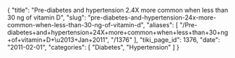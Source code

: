 {
  "title": "Pre-diabetes and hypertension 2.4X more common when less than 30 ng of vitamin D",
  "slug": "pre-diabetes-and-hypertension-24x-more-common-when-less-than-30-ng-of-vitamin-d",
  "aliases": [
    "/Pre-diabetes+and+hypertension+24X+more+common+when+less+than+30+ng+of+vitamin+D+\u2013+Jan+2011",
    "/1376"
  ],
  "tiki_page_id": 1376,
  "date": "2011-02-01",
  "categories": [
    "Diabetes",
    "Hypertension"
  ]
}

